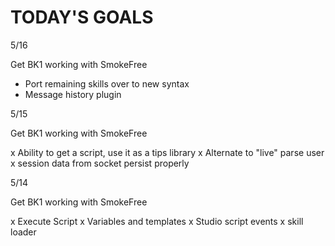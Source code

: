 # TODAY'S GOALS


5/16

Get BK1 working with SmokeFree

* Port remaining skills over to new syntax
* Message history plugin


5/15

Get BK1 working with SmokeFree

x Ability to get a script, use it as a tips library
x Alternate to "live" parse user
x session data from socket persist properly

5/14

Get BK1 working with SmokeFree

x Execute Script
x Variables and templates
x Studio script events
x skill loader
